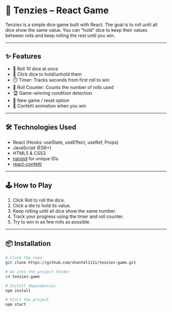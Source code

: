 # 🎲 Tenzies – React Game
Tenzies is a simple dice game built with React.
The goal is to roll until all dice show the same value. You can "hold" dice to keep their values between rolls and keep rolling the rest until you win.

---

## ✨ Features
- 🎲 Roll 10 dice at once
- 📌 Click dice to hold/unhold them
- ⏱️ Timer: Tracks seconds from first roll to win
- 🔢 Roll Counter: Counts the number of rolls used
- 🏆 Game-winning condition detection
- 🔄 New game / reset option
- 🎉 Confetti animation when you win 

---

## 🛠️ Technologies Used
- React (Hooks: useState, useEffect, useRef, Props)
- JavaScript (ES6+)  
- HTML5 & CSS3  
- [nanoid](https://www.npmjs.com/package/nanoid) for unique IDs  
- [react-confetti](https://www.npmjs.com/package/react-confetti)  

---

## 🕹️ How to Play
1. Click Roll to roll the dice.
2. Click a die to hold its value.
3. Keep rolling until all dice show the same number.
4. Track your progress using the timer and roll counter.
5. Try to win in as few rolls as possible.
   
---

## 📦 Installation
```bash
# Clone the repo
git clone https://github.com/shantel1111/tenzies-game.git

# Go into the project folder
cd tenzies-game

# Install dependencies
npm install

# Start the project
npm start
